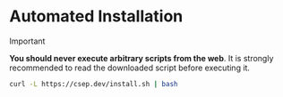 # Automated Installation

> [!IMPORTANT]  
> **You should never execute arbitrary scripts from the web**. It is strongly recommended to read the downloaded script before executing it.

```sh
curl -L https://csep.dev/install.sh | bash
```
